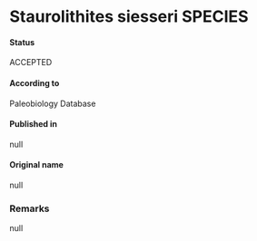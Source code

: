 Staurolithites siesseri SPECIES
=======

#### Status
ACCEPTED

#### According to
Paleobiology Database

#### Published in
null

#### Original name
null

### Remarks
null
